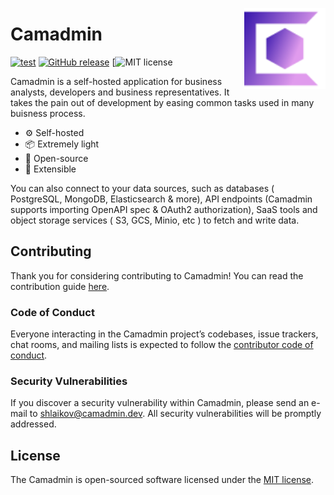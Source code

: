 <img align="right" width="130" height="130"
     alt="Camadmin logo"
     src="public/img/logo/vector/default_squared.svg"/>

# Camadmin

[![test](https://github.com/shlaikov/camadmin/actions/workflows/laravel.yml/badge.svg?branch=main)](https://github.com/shlaikov/camadmin/actions/workflows/laravel.yml)
[![GitHub release](https://img.shields.io/github/release/shlaikov/camadmin.svg)](https://github.com/shlaikov/camadmin/releases/)
[![MIT license](https://img.shields.io/badge/license-MIT-blue.svg)

Camadmin is a self-hosted application for business analysts, developers and business representatives. It takes the pain out of development by easing common tasks used in many buisness process.

- ⚙️ Self-hosted
- 📦 Extremely light
- 🔬 Open-source
- 🔌 Extensible

You can also connect to your data sources, such as databases ( PostgreSQL, MongoDB, Elasticsearch & more), API endpoints (Camadmin supports importing OpenAPI spec & OAuth2 authorization), SaaS tools and object storage services ( S3, GCS, Minio, etc ) to fetch and write data.

## Contributing

Thank you for considering contributing to Camadmin! You can read the contribution guide [here](.github/CONTRIBUTING.md).

### Code of Conduct

Everyone interacting in the Camadmin project’s codebases, issue trackers, chat rooms, and mailing lists is expected to follow the [contributor code of conduct](https://github.com/rubygems/rubygems/blob/master/CODE_OF_CONDUCT.md).

### Security Vulnerabilities

If you discover a security vulnerability within Camadmin, please send an e-mail to [shlaikov@camadmin.dev](mailto:shlaikov@camadmin.dev). All security vulnerabilities will be promptly addressed.

## License

The Camadmin is open-sourced software licensed under the [MIT license](https://opensource.org/licenses/MIT).

